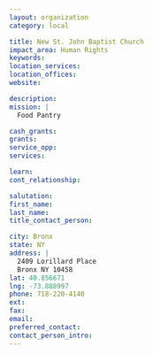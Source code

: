 ```yaml
---
layout: organization
category: local

title: New St. John Baptist Church
impact_area: Human Rights
keywords: 
location_services: 
location_offices: 
website: 

description: 
mission: |
  Food Pantry

cash_grants: 
grants: 
service_opp: 
services: 

learn: 
cont_relationship: 

salutation: 
first_name: 
last_name: 
title_contact_person: 

city: Bronx
state: NY
address: |
  2409 Lorillard Place    
  Bronx NY 10458
lat: 40.856671
lng: -73.888997
phone: 718-220-4140
ext: 
fax: 
email: 
preferred_contact: 
contact_person_intro: 
---
```

